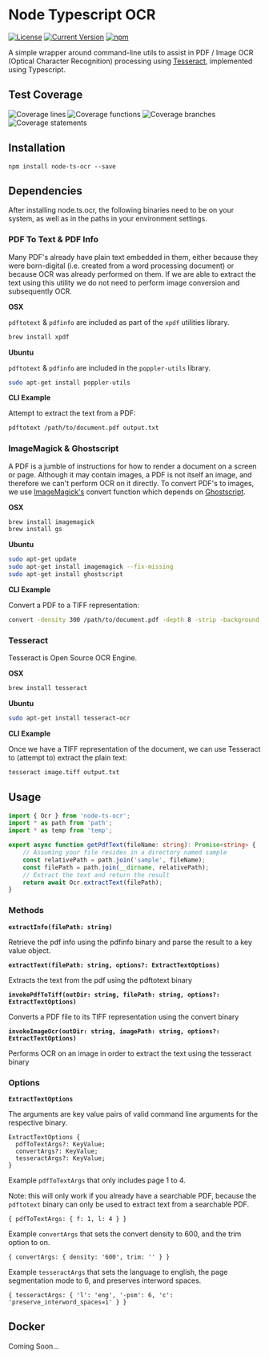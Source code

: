 # Node Typescript OCR

[![License][license-image]][license-url]
[![Current Version](https://img.shields.io/npm/v/node-ts-ocr.svg)](https://www.npmjs.com/package/node-ts-ocr)
[![npm](https://img.shields.io/npm/dw/node-ts-ocr.svg)](https://www.npmjs.com/package/node-ts-ocr)

[license-url]: https://opensource.org/licenses/MIT
[license-image]: https://img.shields.io/npm/l/make-coverage-badge.svg

A simple wrapper around command-line utils to assist in PDF / Image OCR (Optical Character Recognition) processing using [Tesseract](https://github.com/tesseract-ocr/tesseract), implemented using Typescript.

## Test Coverage

![Coverage lines](https://raw.githubusercontent.com/nicolaspearson/node.ts.ocr/master/coverage/badge-lines.svg?sanitize=true)
![Coverage functions](https://raw.githubusercontent.com/nicolaspearson/node.ts.ocr/master/coverage/badge-functions.svg?sanitize=true)
![Coverage branches](https://raw.githubusercontent.com/nicolaspearson/node.ts.ocr/master/coverage/badge-branches.svg?sanitize=true)
![Coverage statements](https://raw.githubusercontent.com/nicolaspearson/node.ts.ocr/master/coverage/badge-statements.svg?sanitize=true)

## Installation

`npm install node-ts-ocr --save`

## Dependencies

After installing node.ts.ocr, the following binaries need to be on your system, as well as in the paths in your environment settings.

### PDF To Text & PDF Info

Many PDF's already have plain text embedded in them, either because they were born-digital (i.e. created from a word processing document) or because OCR was already performed on them. If we are able to extract the text using this utility we do not need to perform image conversion and subsequently OCR.

**OSX**

`pdftotext` & `pdfinfo` are included as part of the `xpdf` utilities library.

```bash
brew install xpdf
```

**Ubuntu**

`pdftotext` & `pdfinfo` are included in the `poppler-utils` library.

```bash
sudo apt-get install poppler-utils
```

**CLI Example**

Attempt to extract the text from a PDF:

```bash
pdftotext /path/to/document.pdf output.txt
```

### ImageMagick & Ghostscript

A PDF is a jumble of instructions for how to render a document on a screen or page. Although it may contain images, a PDF is not itself an image, and therefore we can't perform OCR on it directly. To convert PDF's to images, we use [ImageMagick's](https://www.imagemagick.org/) convert function which depends on [Ghostscript](https://www.ghostscript.com/).

**OSX**

```bash
brew install imagemagick
brew install gs
```

**Ubuntu**

```bash
sudo apt-get update
sudo apt-get install imagemagick --fix-missing
sudo apt-get install ghostscript
```

**CLI Example**

Convert a PDF to a TIFF representation:

```bash
convert -density 300 /path/to/document.pdf -depth 8 -strip -background white -alpha off image.tiff
```

### Tesseract

Tesseract is Open Source OCR Engine.

**OSX**

```bash
brew install tesseract
```

**Ubuntu**

```bash
sudo apt-get install tesseract-ocr
```

**CLI Example**

Once we have a TIFF representation of the document, we can use Tesseract to (attempt to) extract the plain text:

```bash
tesseract image.tiff output.txt
```

## Usage

```typescript
import { Ocr } from 'node-ts-ocr';
import * as path from 'path';
import * as temp from 'temp';

export async function getPdfText(fileName: string): Promise<string> {
	// Assuming your file resides in a directory named sample
	const relativePath = path.join('sample', fileName);
	const filePath = path.join(__dirname, relativePath);
	// Extract the text and return the result
	return await Ocr.extractText(filePath);
}
```

### Methods

**`extractInfo(filePath: string)`**

Retrieve the pdf info using the pdfinfo binary and parse the result to a key value object.

**`extractText(filePath: string, options?: ExtractTextOptions)`**

Extracts the text from the pdf using the pdftotext binary

**`invokePdfToTiff(outDir: string, filePath: string, options?: ExtractTextOptions)`**

Converts a PDF file to its TIFF representation using the convert binary

**`invokeImageOcr(outDir: string, imagePath: string, options?: ExtractTextOptions)`**

Performs OCR on an image in order to extract the text using the tesseract binary

### Options

**`ExtractTextOptions`**

The arguments are key value pairs of valid command line arguments for the respective binary.

```
ExtractTextOptions {
  pdfToTextArgs?: KeyValue;
  convertArgs?: KeyValue;
  tesseractArgs?: KeyValue;
}
```

Example `pdfToTextArgs` that only includes page 1 to 4.

Note: this will only work if you already have a searchable PDF, because the `pdftotext` binary can only be used to extract text from a searchable PDF.

```
{ pdfToTextArgs: { f: 1, l: 4 } }
```

Example `convertArgs` that sets the convert density to 600, and the trim option to on.

```
{ convertArgs: { density: '600', trim: '' } }
```

Example `tesseractArgs` that sets the language to english, the page segmentation mode to 6, and preserves interword spaces.

```
{ tesseractArgs: { 'l': 'eng', '-psm': 6, 'c': 'preserve_interword_spaces=1' } }
```

## Docker

Coming Soon...
